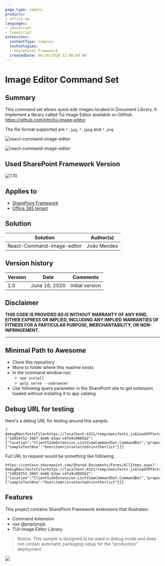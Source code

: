 ```yaml
---
page_type: sample
products:
- office-sp
languages:
- javascript
- typescript
extensions:
  contentType: samples
  technologies:
  - SharePoint Framework
  createdDate: 06/16/2020 12:00:00 AM
---
```

# Image Editor Command Set

## Summary

This command set allows  quick edit images located in Document Library. It implement a library called Tui Image Editor  available on GitHub. https://github.com/nhn/tui.image-editor

The file format supported are `*.jpg`, `*.jpeg` and `*.png`


![react-command-image-editor](./assets/Screenshot1.png)

![react-command-image-editor](./assets/Screenshot2.png)

## Used SharePoint Framework Version

![1.10](https://img.shields.io/badge/version-1.10-green.svg)

## Applies to

* [SharePoint Framework](http://dev.office.com/sharepoint/docs/spfx/sharepoint-framework-overview)
* [Office 365 tenant](http://dev.office.com/sharepoint/docs/spfx/set-up-your-developer-tenant)

## Solution

Solution|Author(s)
--------|---------
React-Command-image-editor | João Mendes

## Version history

Version|Date|Comments
-------|----|--------
1.0|June 16, 2020|Initial version


## Disclaimer

**THIS CODE IS PROVIDED *AS IS* WITHOUT WARRANTY OF ANY KIND, EITHER EXPRESS OR IMPLIED, INCLUDING ANY IMPLIED WARRANTIES OF FITNESS FOR A PARTICULAR PURPOSE, MERCHANTABILITY, OR NON-INFRINGEMENT.**

---

## Minimal Path to Awesome

- Clone this repository
- Move to folder where this readme exists
- In the command window run:
  - `npm install`
  - `gulp serve --nobrowser`
- Use following query parameter in the SharePoint site to get extension loaded without installing it to app catalog

## Debug URL for testing

Here's a debug URL for testing around this sample. 

```
?debugManifestsFile=https://localhost:4321/temp/manifests.js&loadSPFX=true&customActions={"1d924752-366f-4e86-b3aa-c4fa9c0805b2":{"location":"ClientSideExtension.ListViewCommandSet.CommandBar","properties":{"sampleTextOne":"One+item+is+selected+in+the+list"}}}
```

Full URL to request would be something like following:

```
https://contoso.sharepoint.com/Shared Documents/Forms/AllItems.aspx?debugManifestsFile=https://localhost:4321/temp/manifests.js&loadSPFX=true&customActions={"1d924752-366f-4e86-b3aa-c4fa9c0805b2":{"location":"ClientSideExtension.ListViewCommandSet.CommandBar","properties":{"sampleTextOne":"One+item+is+selected+in+the+list"}}}
```

## Features

This project contains SharePoint Framework extensions that illustrates:

* Command extension
* use @pnp/pnpjs
* TUI-Image Editor Library

> Notice. This sample is designed to be used in debug mode and does not contain automatic packaging setup for the "production" deployment.

<img src="https://m365-visitor-stats.azurewebsites.net/sp-dev-fx-extensions/samples/react-command-image-editor" />
